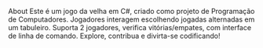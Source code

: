 About
Este é um jogo da velha em C#, criado como projeto de Programação de Computadores. Jogadores interagem escolhendo jogadas alternadas em um tabuleiro. Suporta 2 jogadores, verifica vitórias/empates, com interface de linha de comando. Explore, contribua e divirta-se codificando!
